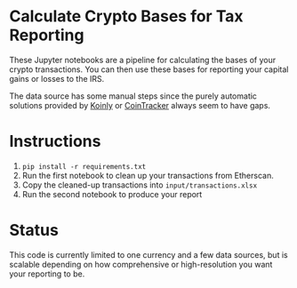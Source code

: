 # Calculate Crypto Bases for Tax Reporting

These Jupyter notebooks are a pipeline for calculating the bases of your crypto transactions. You can then use these bases for reporting your capital gains or losses to the IRS.

The data source has some manual steps since the purely automatic solutions provided by [Koinly](https://koinly.io/) or [CoinTracker](https://cointracker.io) always seem to have gaps.

# Instructions

1. `pip install -r requirements.txt`
1. Run the first notebook to clean up your transactions from Etherscan.
2. Copy the cleaned-up transactions into `input/transactions.xlsx`
3. Run the second notebook to produce your report

# Status

This code is currently limited to one currency and a few data sources, but is scalable depending on how comprehensive or high-resolution you want your reporting to be.